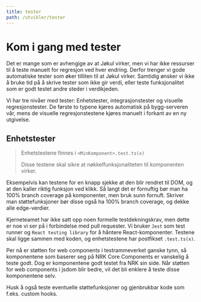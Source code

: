 ```yaml
---
title: tester
path: /utvikler/tester
---
```


# Kom i gang med tester

Det er mange som er avhengige av at Jøkul virker, men vi har ikke ressurser til å teste manuelt for regresjon ved hver endring. Derfor trenger vi gode automatiske tester som øker tilliten til at Jøkul virker. Samtidig ønsker vi ikke å bruke tid på å skrive tester som ikke gir verdi, eller teste funksjonalitet som er godt testet andre steder i verdikjeden.

Vi har tre nivåer med tester: Enhetstester, integrasjonstester og visuelle regresjonstester. De første to typene kjøres automatisk på bygg-serveren vår, mens de visuelle regresjonstestene kjøres manuelt i forkant av en ny utgivelse.

## Enhetstester

> Enhetstestene finnes i `<MinKomponent>.test.ts(x)`
>
> Disse testene skal sikre at nøkkelfunksjonaliteten til komponenten virker.

Eksempelvis kan testene for en knapp sjekke at den blir rendret til DOM, og at den kaller riktig funksjon ved klikk. Så langt det er fornuftig bør man ha 100% branch coverage på komponenter, men bruk sunn fornuft. Skriver man støttefunksjoner bør disse også ha 100% branch coverage, og dekke alle edge-verdier.

Kjerneteamet har ikke satt opp noen formelle testdekningskrav, men dette er noe vi ser på i forbindelse med pull requester. Vi bruker `Jest` som test runner og `React testing library` for å håntere React-komponenter. Testene skal ligge sammen med koden, og enhetstestene har postfikset `.test.ts(x)`.

Per nå er støtten for web components i testrammeverket ganske tynn, så komponentene som baserer seg på NRK Core Components er vanskelig å teste godt. Dog er komponentene godt testet fra NRK sin side. Når støtten for web components i jsdom blir bedre, vil det bli enklere å teste disse komponentene selv.

Husk å også teste eventuelle støttefunksjoner og gjenbrukbar kode som f.eks. custom hooks.
